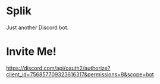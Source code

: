 # Splik
Just another Discord bot.

# Invite Me!
https://discord.com/api/oauth2/authorize?client_id=756857709323616317&permissions=8&scope=bot
